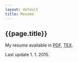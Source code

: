```yaml
---
layout: default
title: Resume
---
```



## {{page.title}}

My resume available in [PDF](/resume.pdf), [TEX](/static/content/cv/cv2015b.tex).

Last update 1. 1. 2015.

